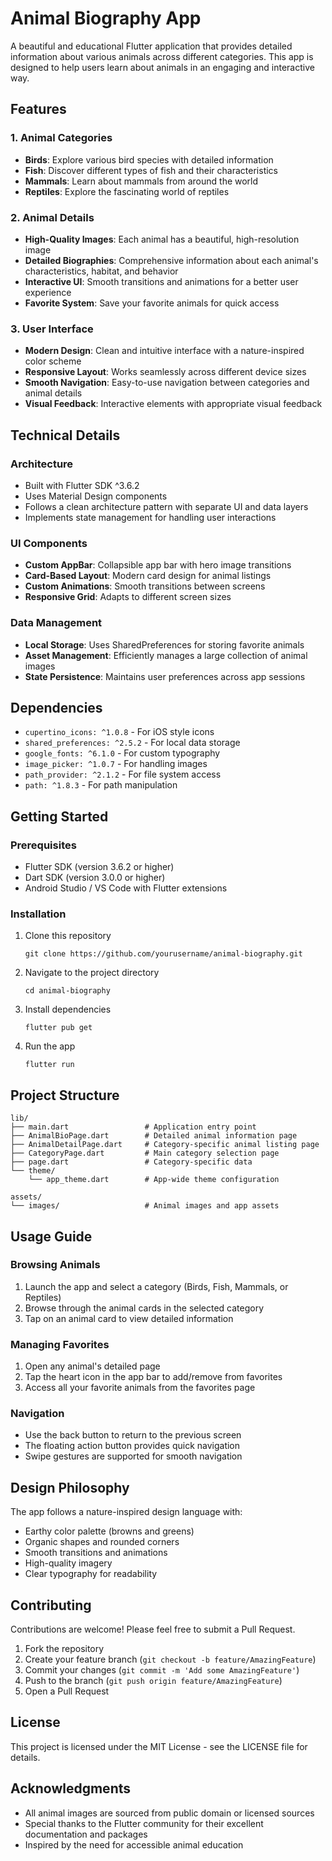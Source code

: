 # Animal Biography App

A beautiful and educational Flutter application that provides detailed information about various animals across different categories. This app is designed to help users learn about animals in an engaging and interactive way.

## Features

### 1. Animal Categories
- **Birds**: Explore various bird species with detailed information
- **Fish**: Discover different types of fish and their characteristics
- **Mammals**: Learn about mammals from around the world
- **Reptiles**: Explore the fascinating world of reptiles

### 2. Animal Details
- **High-Quality Images**: Each animal has a beautiful, high-resolution image
- **Detailed Biographies**: Comprehensive information about each animal's characteristics, habitat, and behavior
- **Interactive UI**: Smooth transitions and animations for a better user experience
- **Favorite System**: Save your favorite animals for quick access

### 3. User Interface
- **Modern Design**: Clean and intuitive interface with a nature-inspired color scheme
- **Responsive Layout**: Works seamlessly across different device sizes
- **Smooth Navigation**: Easy-to-use navigation between categories and animal details
- **Visual Feedback**: Interactive elements with appropriate visual feedback

## Technical Details

### Architecture
- Built with Flutter SDK ^3.6.2
- Uses Material Design components
- Follows a clean architecture pattern with separate UI and data layers
- Implements state management for handling user interactions

### UI Components
- **Custom AppBar**: Collapsible app bar with hero image transitions
- **Card-Based Layout**: Modern card design for animal listings
- **Custom Animations**: Smooth transitions between screens
- **Responsive Grid**: Adapts to different screen sizes

### Data Management
- **Local Storage**: Uses SharedPreferences for storing favorite animals
- **Asset Management**: Efficiently manages a large collection of animal images
- **State Persistence**: Maintains user preferences across app sessions

## Dependencies

- `cupertino_icons: ^1.0.8` - For iOS style icons
- `shared_preferences: ^2.5.2` - For local data storage
- `google_fonts: ^6.1.0` - For custom typography
- `image_picker: ^1.0.7` - For handling images
- `path_provider: ^2.1.2` - For file system access
- `path: ^1.8.3` - For path manipulation

## Getting Started

### Prerequisites
- Flutter SDK (version 3.6.2 or higher)
- Dart SDK (version 3.0.0 or higher)
- Android Studio / VS Code with Flutter extensions

### Installation
1. Clone this repository
   ```
   git clone https://github.com/yourusername/animal-biography.git
   ```
2. Navigate to the project directory
   ```
   cd animal-biography
   ```
3. Install dependencies
   ```
   flutter pub get
   ```
4. Run the app
   ```
   flutter run
   ```

## Project Structure

```
lib/
├── main.dart                 # Application entry point
├── AnimalBioPage.dart        # Detailed animal information page
├── AnimalDetailPage.dart     # Category-specific animal listing page
├── CategoryPage.dart         # Main category selection page
├── page.dart                 # Category-specific data
└── theme/
    └── app_theme.dart        # App-wide theme configuration

assets/
└── images/                   # Animal images and app assets
```

## Usage Guide

### Browsing Animals
1. Launch the app and select a category (Birds, Fish, Mammals, or Reptiles)
2. Browse through the animal cards in the selected category
3. Tap on an animal card to view detailed information

### Managing Favorites
1. Open any animal's detailed page
2. Tap the heart icon in the app bar to add/remove from favorites
3. Access all your favorite animals from the favorites page

### Navigation
- Use the back button to return to the previous screen
- The floating action button provides quick navigation
- Swipe gestures are supported for smooth navigation

## Design Philosophy

The app follows a nature-inspired design language with:
- Earthy color palette (browns and greens)
- Organic shapes and rounded corners
- Smooth transitions and animations
- High-quality imagery
- Clear typography for readability

## Contributing

Contributions are welcome! Please feel free to submit a Pull Request.

1. Fork the repository
2. Create your feature branch (`git checkout -b feature/AmazingFeature`)
3. Commit your changes (`git commit -m 'Add some AmazingFeature'`)
4. Push to the branch (`git push origin feature/AmazingFeature`)
5. Open a Pull Request

## License

This project is licensed under the MIT License - see the LICENSE file for details.

## Acknowledgments

- All animal images are sourced from public domain or licensed sources
- Special thanks to the Flutter community for their excellent documentation and packages
- Inspired by the need for accessible animal education
